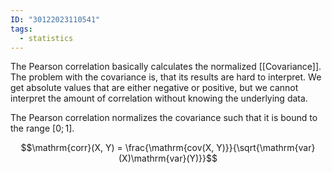```yaml
---
ID: "30122023110541"
tags:
  - statistics
---
```

The Pearson correlation basically calculates the normalized [[Covariance]]. The problem with the covariance is, that its results are hard to interpret. We get absolute values that are either negative or positive, but we cannot interpret the amount of correlation without knowing the underlying data.

The Pearson correlation normalizes the covariance such that it is bound to the range $[0; 1]$.

$$\mathrm{corr}(X, Y) = \frac{\mathrm{cov(X, Y)}}{\sqrt{\mathrm{var}(X)\mathrm{var}(Y)}}$$

